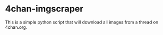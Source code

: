 # 4chan-imgscraper
This is a simple python script that will download all images from a thread on 4chan.org.
